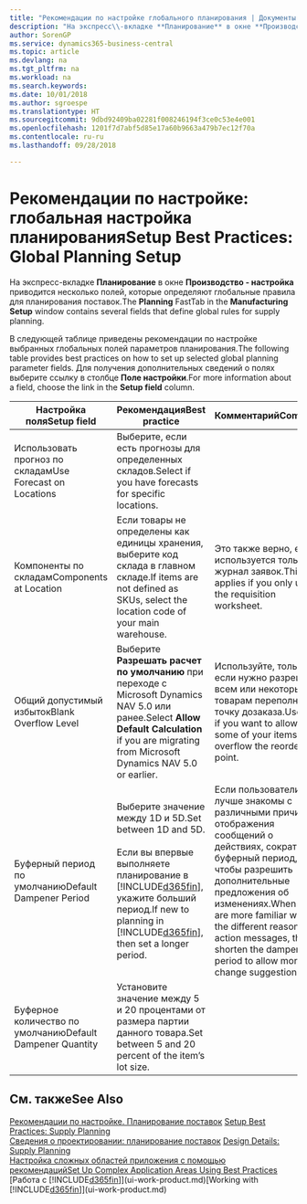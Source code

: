 ```yaml
---
title: "Рекомендации по настройке глобального планирования | Документы Майкрософт"
description: "На экспресс\\-вкладке **Планирование** в окне **Производство - настройка** приводится несколько полей, которые определяют глобальные правила для планирования поставок."
author: SorenGP
ms.service: dynamics365-business-central
ms.topic: article
ms.devlang: na
ms.tgt_pltfrm: na
ms.workload: na
ms.search.keywords: 
ms.date: 10/01/2018
ms.author: sgroespe
ms.translationtype: HT
ms.sourcegitcommit: 9dbd92409ba02281f008246194f3ce0c53e4e001
ms.openlocfilehash: 1201f7d7abf5d85e17a60b9663a479b7ec12f70a
ms.contentlocale: ru-ru
ms.lasthandoff: 09/28/2018

---
```

# <a name="setup-best-practices-global-planning-setup"></a><span data-ttu-id="1d4bf-103">Рекомендации по настройке: глобальная настройка планирования</span><span class="sxs-lookup"><span data-stu-id="1d4bf-103">Setup Best Practices: Global Planning Setup</span></span>
<span data-ttu-id="1d4bf-104">На экспресс\-вкладке **Планирование** в окне **Производство - настройка** приводится несколько полей, которые определяют глобальные правила для планирования поставок.</span><span class="sxs-lookup"><span data-stu-id="1d4bf-104">The **Planning** FastTab in the **Manufacturing Setup** window contains several fields that define global rules for supply planning.</span></span>  

 <span data-ttu-id="1d4bf-105">В следующей таблице приведены рекомендации по настройке выбранных глобальных полей параметров планирования.</span><span class="sxs-lookup"><span data-stu-id="1d4bf-105">The following table provides best practices on how to set up selected global planning parameter fields.</span></span> <span data-ttu-id="1d4bf-106">Для получения дополнительных сведений о полях выберите ссылку в столбце **Поле настройки**.</span><span class="sxs-lookup"><span data-stu-id="1d4bf-106">For more information about a field, choose the link in the **Setup field** column.</span></span>  

|<span data-ttu-id="1d4bf-107">Настройка поля</span><span class="sxs-lookup"><span data-stu-id="1d4bf-107">Setup field</span></span>|<span data-ttu-id="1d4bf-108">Рекомендация</span><span class="sxs-lookup"><span data-stu-id="1d4bf-108">Best practice</span></span>|<span data-ttu-id="1d4bf-109">Комментарий</span><span class="sxs-lookup"><span data-stu-id="1d4bf-109">Comment</span></span>|  
|-----------------|-------------------|-------------|  
|<span data-ttu-id="1d4bf-110">Использовать прогноз по складам</span><span class="sxs-lookup"><span data-stu-id="1d4bf-110">Use Forecast on Locations</span></span>|<span data-ttu-id="1d4bf-111">Выберите, если есть прогнозы для определенных складов.</span><span class="sxs-lookup"><span data-stu-id="1d4bf-111">Select if you have forecasts for specific locations.</span></span>||  
|<span data-ttu-id="1d4bf-112">Компоненты по складам</span><span class="sxs-lookup"><span data-stu-id="1d4bf-112">Components at Location</span></span>|<span data-ttu-id="1d4bf-113">Если товары не определены как единицы хранения, выберите код склада в главном складе.</span><span class="sxs-lookup"><span data-stu-id="1d4bf-113">If items are not defined as SKUs, select the location code of your main warehouse.</span></span>|<span data-ttu-id="1d4bf-114">Это также верно, если используется только журнал заявок.</span><span class="sxs-lookup"><span data-stu-id="1d4bf-114">This also applies if you only use the requisition worksheet.</span></span>|  
|<span data-ttu-id="1d4bf-115">Общий допустимый избыток</span><span class="sxs-lookup"><span data-stu-id="1d4bf-115">Blank Overflow Level</span></span>|<span data-ttu-id="1d4bf-116">Выберите **Разрешать расчет по умолчанию** при переходе с Microsoft Dynamics NAV 5.0 или ранее.</span><span class="sxs-lookup"><span data-stu-id="1d4bf-116">Select **Allow Default Calculation** if you are migrating from Microsoft Dynamics NAV 5.0 or earlier.</span></span>|<span data-ttu-id="1d4bf-117">Используйте, только если нужно разрешить всем или некоторым товарам переполнять точку дозаказа.</span><span class="sxs-lookup"><span data-stu-id="1d4bf-117">Use only if you want to allow all or some of your items to overflow the reorder point.</span></span>|  
|<span data-ttu-id="1d4bf-118">Буферный период по умолчанию</span><span class="sxs-lookup"><span data-stu-id="1d4bf-118">Default Dampener Period</span></span>|<span data-ttu-id="1d4bf-119">Выберите значение между 1D и 5D.</span><span class="sxs-lookup"><span data-stu-id="1d4bf-119">Set between 1D and 5D.</span></span><br /><br /> <span data-ttu-id="1d4bf-120">Если вы впервые выполняете планирование в [!INCLUDE[d365fin](includes/d365fin_md.md)], укажите больший период.</span><span class="sxs-lookup"><span data-stu-id="1d4bf-120">If new to planning in [!INCLUDE[d365fin](includes/d365fin_md.md)], then set a longer period.</span></span>|<span data-ttu-id="1d4bf-121">Если пользователи лучше знакомы с различными причинами отображения сообщений о действиях, сократите буферный период, чтобы разрешить дополнительные предложения об изменениях.</span><span class="sxs-lookup"><span data-stu-id="1d4bf-121">When users are more familiar with the different reasons for action messages, then shorten the dampener period to allow more change suggestions.</span></span>|  
|<span data-ttu-id="1d4bf-122">Буферное количество по умолчанию</span><span class="sxs-lookup"><span data-stu-id="1d4bf-122">Default Dampener Quantity</span></span>|<span data-ttu-id="1d4bf-123">Установите значение между 5 и 20 процентами от размера партии данного товара.</span><span class="sxs-lookup"><span data-stu-id="1d4bf-123">Set between 5 and 20 percent of the item’s lot size.</span></span>||  

## <a name="see-also"></a><span data-ttu-id="1d4bf-124">См. также</span><span class="sxs-lookup"><span data-stu-id="1d4bf-124">See Also</span></span>  
 <span data-ttu-id="1d4bf-125">[Рекомендации по настройке. Планирование поставок](setup-best-practices-supply-planning.md) </span><span class="sxs-lookup"><span data-stu-id="1d4bf-125">[Setup Best Practices: Supply Planning](setup-best-practices-supply-planning.md) </span></span>  
 <span data-ttu-id="1d4bf-126">[Сведения о проектировании: планирование поставок](design-details-supply-planning.md) </span><span class="sxs-lookup"><span data-stu-id="1d4bf-126">[Design Details: Supply Planning](design-details-supply-planning.md) </span></span>  
 [<span data-ttu-id="1d4bf-127">Настройка сложных областей приложения с помощью рекомендаций</span><span class="sxs-lookup"><span data-stu-id="1d4bf-127">Set Up Complex Application Areas Using Best Practices</span></span>](set-up-complex-application-areas-using-best-practices.md)  
 <span data-ttu-id="1d4bf-128">[Работа с [!INCLUDE[d365fin](includes/d365fin_md.md)]](ui-work-product.md)</span><span class="sxs-lookup"><span data-stu-id="1d4bf-128">[Working with [!INCLUDE[d365fin](includes/d365fin_md.md)]](ui-work-product.md)</span></span>

